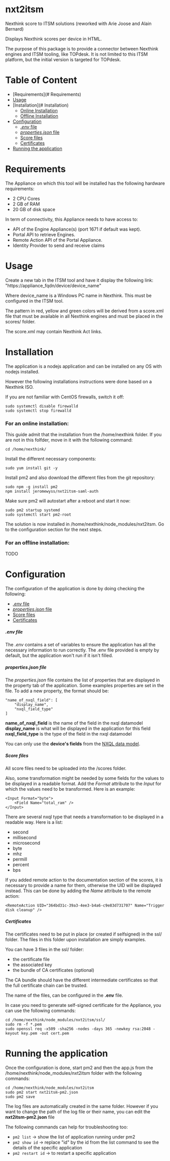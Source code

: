 # nxt2itsm

Nexthink score to ITSM solutions (reworked with Arie Joose and Alain Bernard)

Displays Nexthink scores per device in HTML.

The purpose of this package is to provide a connector between Nexthink engines and ITSM tooling, like TOPdesk. It is not limited to this ITSM platform, but the initial version is targeted for TOPdesk.

# Table of Content

- [Requirements](# Requirements)
- [Usage](#-usage)
- [Installation](# Installation)
    - [Online Installation](###-for-an-online-installation:)
    - [Offline Installation](###-for-an-offline-installation:)
- [Configuration](#-configuration)
    - [_.env_ file](#####-.env-file)
    - [_properties.json_ file](#####-properties.json-file)
    - [Score files](#####-score-files)
    - [Certificates](#####-certificates)
- [Running the application](#-running-the-application)

# Requirements

The Appliance on which this tool will be installed has the following hardware requirements:

- 2 CPU Cores
- 2 GB of RAM
- 20 GB of disk space

In term of connectivity, this Appliance needs to have access to:

- API of the Engine Appliance(s) (port 1671 if default was kept).
- Portal API to retrieve Engines.
- Remote Action API of the Portal Appliance.
- Identity Provider to send and receive claims

# Usage

Create a new tab in the ITSM tool and have it display the following link: "https://appliance_fqdn/device/device_name"

Where device_name is a Windows PC name in Nexthink. This must be configured in the ITSM tool.

The pattern in red, yellow and green colors will be derived from a score.xml file that must be available in all Nexthink engines and must be placed in the scores/ folder.

The score.xml may contain Nexthink Act links.

# Installation

The application is a nodejs application and can be installed on any OS with nodejs installed.

However the following installations instructions were done based on a Nexthink ISO.

If you are not familiar with CentOS firewalls, switch it off:
```
sudo systemctl disable firewalld
sudo systemctl stop firewalld
```
### For an online installation:

This guide admit that the installation from the /home/nexthink folder. If you are not in this folfder, move in it with the following command:
```
cd /home/nexthink/
```
Install the different necessary components:
```
sudo yum install git -y
```
Install pm2 and also download the different files from the git repository:
```
sudo npm -g install pm2
npm install jeromewyss/nxt2itsm-saml-auth
```
Make sure pm2 will autostart after a reboot and start it now:
```
sudo pm2 startup systemd
sudo systemctl start pm2-root
```
The solution is now installed in /home/nexthink/node_modules/nxt2itsm. Go to the configuration section for the next steps.

### For an offline installation:

TODO

# Configuration

The configuration of the application is done by doing checking the following:

- [_.env_ file](#####-.env-file)
- [_properties.json_ file](#####-properties.json-file)
- [Score files](#####-score-files)
- [Certificates](#####-certificates)

##### .env file

The _.env_ contains a set of variables to ensure the application has all the necessary information to run correctly. The .env file provided is empty by default, but the application won't run if it isn't filled.

##### properties.json file

The _properties.json_ file contains the list of properties that are displayed in the property tab of the application. Some examples properties are set in the file. To add a new property, the format should be:
```
"name_of_nxql_field": [
    "display_name",
    "nxql_field_type"
]
```
__name_of_nxql_field__ is the name of the field in the nxql datamodel
__display_name__ is what will be displayed in the application for this field
__nxql_field_type__ is the type of the field in the nxql datamodel

You can only use the __device's fields__ from the [NXQL data model](https://doc.nexthink.com/Documentation/Nexthink/latest/APIAndIntegrations/NXQLDataModel#device).

##### Score files

All score files need to be uploaded into the /scores folder.

Also, some transformation might be needed by some fields for the values to be displayed in a readable format. Add the _Format_ attribute to the _Input_ for which the values need to be transformed. Here is an example:
```
<Input Format="byte">
    <Field Name="total_ram" />
</Input>
```

There are several nxql type that needs a transformation to be displayed in a readable way. Here is a list:

- second
- millisecond
- microsecond
- byte
- mhz
- permill
- percent
- bps

If you added remote action to the documentation section of the scores, it is necessary to provide a name for them, otherwise the UID will be displayed instead. This can be done by adding the _Name_ attribute to the remote action:
```
<RemoteAction UID="364bd31c-39a3-4ee3-b4a6-c9e83d731707" Name="Trigger disk cleanup" />
```

##### Certificates

The certificates need to be put in place (or created if selfsigned) in the ssl/ folder. The files in this folder upon installation are simply examples.

You can have 3 files in the ssl/ folder: 

- the certificate file
- the associated key
- the bundle of CA certificates (optional)

The CA bundle should have the different intermediate certificates so that the full certificate chain can be trusted.

The name of the files, can be configured in the __.env__ file.

In case you need to generate self-signed certificate for the Appliance, you can use the following commands:
```
cd /home/nexthink/node_modules/nxt2itsm/ssl/
sudo rm -f *.pem
sudo openssl req -x509 -sha256 -nodes -days 365 -newkey rsa:2048 -keyout key.pem -out cert.pem
```

# Running the application

Once the configuration is done, start pm2 and then the app.js from the /home/nexthink/node_modules/nxt2itsm folder with the following commands:
```
cd /home/nexthink/node_modules/nxt2itsm
sudo pm2 start nxt2itsm-pm2.json
sudo pm2 save
``` 

The log files are automatically created in the same folder. However if you want to change the path of the log file or their name, you can edit the __nxt2itsm-pm2.json__ file

The following commands can help for troubleshooting too:

- `pm2 list` -> show the list of application running under pm2
- `pm2 show id` -> replace "id" by the id from the list command to see the details of the specific application
- `pm2 restart id` -> to restart a specific application

